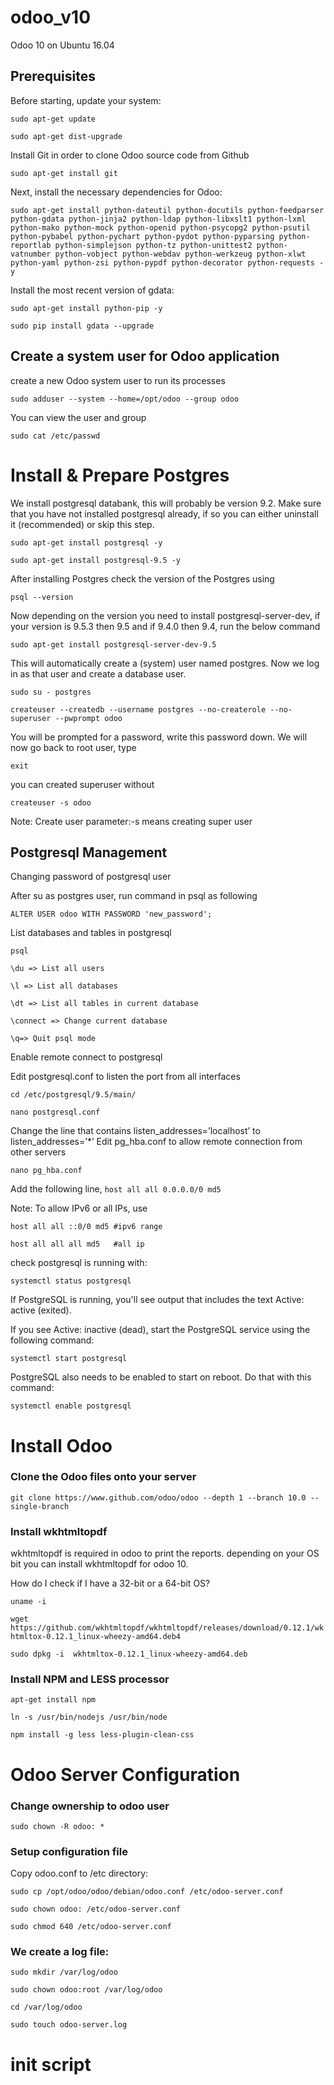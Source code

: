 # odoo_v10
Odoo 10 on Ubuntu 16.04

## Prerequisites
Before starting, update your system:

`sudo apt-get update`

`sudo apt-get dist-upgrade`

Install Git in order to clone Odoo source code from Github

`sudo apt-get install git`

Next, install the necessary dependencies for Odoo:

`sudo apt-get install python-dateutil python-docutils python-feedparser python-gdata python-jinja2 python-ldap python-libxslt1 python-lxml python-mako python-mock python-openid python-psycopg2 python-psutil python-pybabel python-pychart python-pydot python-pyparsing python-reportlab python-simplejson python-tz python-unittest2 python-vatnumber python-vobject python-webdav python-werkzeug python-xlwt python-yaml python-zsi python-pypdf python-decorator python-requests -y`

Install the most recent version of gdata:

`sudo apt-get install python-pip -y`

`sudo pip install gdata --upgrade`

## Create a system user for Odoo application
create a new Odoo system user to run its processes

`sudo adduser --system --home=/opt/odoo --group odoo`

You can view the user and group

`sudo cat /etc/passwd`

# Install & Prepare Postgres

We install postgresql databank, this will probably be version 9.2. Make sure that you have not installed postgresql already, if so you can either uninstall it (recommended) or skip this step.

`sudo apt-get install postgresql -y`

`sudo apt-get install postgresql-9.5 -y`

After installing Postgres check the version of the Postgres using

`psql --version`

Now depending on the version you need to install postgresql-server-dev, if your version is 9.5.3 then 9.5 and if 9.4.0 then 9.4, run the below command

`sudo apt-get install postgresql-server-dev-9.5`

This will automatically create a (system) user named postgres. Now we log in as that user and create a database user.

`sudo su - postgres`

`createuser --createdb --username postgres --no-createrole --no-superuser --pwprompt odoo`

You will be prompted for a password, write this password down. We will now go back to root user, type 

`exit`

you can created superuser without

`createuser -s odoo`

Note: Create user parameter:-s means creating super user

## Postgresql Management

Changing password of postgresql user

After su as postgres user, run command in psql as following

`ALTER USER odoo WITH PASSWORD 'new_password';`

List databases and tables in postgresql

`psql`

`\du => List all users`

`\l => List all databases`

`\dt => List all tables in current database`

`\connect => Change current database`

`\q=> Quit psql mode`


Enable remote connect to postgresql

Edit postgresql.conf to listen the port from all interfaces

`cd /etc/postgresql/9.5/main/`

`nano postgresql.conf`

Change the line that contains listen_addresses=’localhost’ to listen_addresses=’*’
Edit pg_hba.conf to allow remote connection from other servers

`nano pg_hba.conf`

Add the following line,
`host all all 0.0.0.0/0 md5`

Note: To allow IPv6 or all IPs, use

`host all all ::0/0 md5 #ipv6 range`

`host all all all md5   #all ip`


check postgresql is running with:

`systemctl status postgresql`

If PostgreSQL is running, you'll see output that includes the text Active: active (exited).

If you see Active: inactive (dead), start the PostgreSQL service using the following command:

`systemctl start postgresql`

PostgreSQL also needs to be enabled to start on reboot. Do that with this command:

`systemctl enable postgresql`

# Install Odoo

### Clone the Odoo files onto your server
`git clone https://www.github.com/odoo/odoo --depth 1 --branch 10.0 --single-branch`


### Install wkhtmltopdf

wkhtmltopdf is required in odoo to print the reports. depending on your OS bit you can install wkhtmltopdf for odoo 10.

How do I check if I have a 32-bit or a 64-bit OS?

`uname -i`

`wget https://github.com/wkhtmltopdf/wkhtmltopdf/releases/download/0.12.1/wkhtmltox-0.12.1_linux-wheezy-amd64.deb4`

`sudo dpkg -i  wkhtmltox-0.12.1_linux-wheezy-amd64.deb`

### Install NPM and LESS processor

`apt-get install npm`

`ln -s /usr/bin/nodejs /usr/bin/node`

`npm install -g less less-plugin-clean-css`

# Odoo Server Configuration

### Change ownership to odoo user

`sudo chown -R odoo: *`

### Setup configuration file

Copy odoo.conf to /etc directory:

`sudo cp /opt/odoo/odoo/debian/odoo.conf /etc/odoo-server.conf`

`sudo chown odoo: /etc/odoo-server.conf`

`sudo chmod 640 /etc/odoo-server.conf`

### We create a log file:

`sudo mkdir /var/log/odoo`

`sudo chown odoo:root /var/log/odoo`

`cd /var/log/odoo`

`sudo touch odoo-server.log`

# init script
